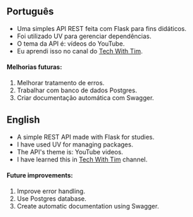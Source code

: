 ## Português
- Uma simples API REST feita com Flask para fins didáticos.
- Foi utilizado UV para gerenciar dependências.
- O tema da API é: vídeos do YouTube.
- Eu aprendi isso no canal do [Tech With Tim](https://www.youtube.com/@TechWithTim).

#### Melhorias futuras:
1. Melhorar tratamento de erros.
2. Trabalhar com banco de dados Postgres.
3. Criar documentação automática com Swagger.

## English
- A simple REST API made with Flask for studies.
- I have used UV for managing packages.
- The API's theme is: YouTube videos.
- I have learned this in [Tech With Tim](https://www.youtube.com/@TechWithTim) channel.

#### Future improvements:
1. Improve error handling.
2. Use Postgres database.
3. Create automatic documentation using Swagger.
